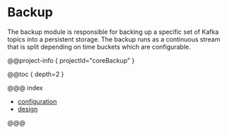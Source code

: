# Backup

The backup module is responsible for backing up a specific set of Kafka topics into a persistent storage. The backup
runs as a continuous stream that is split depending on time buckets which are configurable.

@@project-info { projectId="coreBackup" }

@@toc { depth=2 }

@@@ index

* [configuration](configuration.md)
* [design](design.md)

@@@

